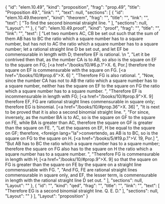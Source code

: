 {
  "id": "elem.10.49",
  "kind": "proposition",
  "frag": "prop.49",
  "title": "Proposition 49.",
  "link": "",
  "text": null,
  "sections": [
    {
      "id": "elem.10.49.theorem",
      "kind": "theorem",
      "frag": "",
      "title": "",
      "link": "",
      "text": [
        "To find the second binomial straight line. "
      ],
      "sections": null,
      "Layout": ""
    },
    {
      "id": "elem.10.49.proof",
      "kind": "proof",
      "frag": "",
      "title": "",
      "link": "",
      "text": [
        "Let two numbers AC, CB be set out such that the sum of them AB has to BC the ratio which a square number has to a square number, but has not to AC the ratio which a square number has to a square number; let a rational straight line D be set out, and let EF be commensurable in length with D; therefore EF is rational. \n      ",
        "Let it be contrived then that, as the number CA is to AB, so also is the square on EF to the square on FG; [<a href=\"/books/10/#6.p.1\">X. 6, Por.</a>] therefore the square on EF is commensurable with the square on FG. [<a href=\"/books/10/#prop.6\">X. 6</a>] ",
        "Therefore FG is also rational. ",
        "Now, since the number CA has not to AB the ratio which a square number has to a square number, neither has the square on EF to the square on FG the ratio which a square number has to a square number. ",
        "Therefore EF is incommensurable in length with FG; [<a href=\"/books/10/#prop.9\">X. 9</a>] therefore EF, FG are rational straight lines commensurable in square only; therefore EG is binomial. [<a href=\"/books/10/#prop.36\">X. 36</a>] ",
        "It is next to be proved that it is also a second binomial straight line. ",
        "For since, inversely, as the number BA is to AC, so is the square on GF to the square on FE, while BA is greater than AC, therefore the square on GF is greater than the square on FE. ",
        "Let the squares on EF, H be equal to the square on GF; therefore, <foreign lang=\"la\">convertendo</foreign>, as AB is to BC, so is the square on FG to the square on H. [<a href=\"/books/5/#19.p.1\">V. 19, Por.</a>] ",
        "But AB has to BC the ratio which a square number has to a square number; therefore the square on FG also has to the square on H the ratio which a square number has to a square number. ",
        "Therefore FG is commensurable in length with H; [<a href=\"/books/10/#prop.9\">X. 9</a>] so that the square on FG is greater than the square on FE by the square on a straight line commensurable with FG. ",
        "And FG, FE are rational straight lines commensurable in square only, and EF, the lesser term, is commensurable in length with the rational straight line D set out. "
      ],
      "sections": null,
      "Layout": ""
    },
    {
      "id": "",
      "kind": "qed",
      "frag": "",
      "title": "",
      "link": "",
      "text": [
        "Therefore EG is a second binomial straight line. Q. E. D."
      ],
      "sections": null,
      "Layout": ""
    }
  ],
  "Layout": "proposition"
}
